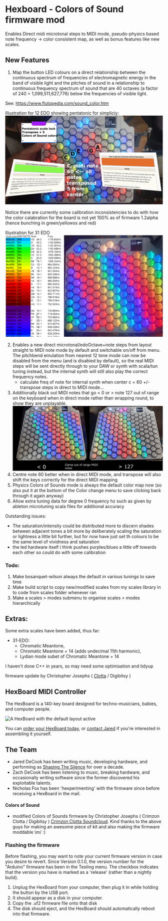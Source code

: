 # Hexboard - Colors of Sound firmware mod

Enables Direct midi microtonal steps to MIDI mode, pseudo-physics based note frequency -> color consistent map,  as well as bonus features like new scales.
## New Features
1) Map the button LED colours on a direct relationship between the continuous spectrum of frequencies of electromagnetic energy in the band of visible light and the pitches of sound in a relationship to continuous frequency spectrum of sound that are 40 octaves (a factor of 240 = 1,099,511,627,776) below the frequencies of visible light.

See: https://www.flutopedia.com/sound_color.htm
  
Illustration for 12 EDO showing pentatonic for simpliciy:
![12 EDO Pentatonic tanspose +5 Colors of Sound](/docs/colors%20of%20sound.png)

Notice there are currently some calibration inconsistencies to do with how the color calabration for the board is not yet 100% as of firmware 1.2alpha (hence bunching in green/yellowss and red)


Illustration for 31 EDO
![31 EDO all colors tabl](/docs/colors%20of%20sounds%2031%20edo.png)


2) Enables a new direct microtonal/edoOctave+note steps from layout straight to MIDI note mode by default and switchable on/off from menu. The pitchbend emulation from nearest 12 tone mode can now be disabled from the menu (and is disabled by default), so the real MIDI steps will be sent directly through to your DAW or synth with scala/tun tuning instead, but the internal synth will still also play the correct frequency notes.
    * calculate freq of note for internal synth when center c = 60 +/- transpose steps in direct to MIDI mode...
3) Additionally black out MIDI notes that go < 0 or > note 127 out of range on the keyboard when in direct mode rather than wrapping round, to show they are unplayable.
   ![12 EDO Clamp notes transpose](/docs/colors%20of%20sound%20clamp%20notes.png)
4) Centre note 60 better when in direct MIDI mode, and transpose will also shift the keys correctly for the direct MIDI mapping
5) Physics Colors of Sounds mode is always the default color map now (so also put it at the bottom of the Color change menu to save clicking back through it again anyway)
6) Allow extra tuning data for degree 0 frequency hz such as given by ableton microtuning scala files for additional accuracy

Outstanding issues: 

* The saturation/intensity could be distributed more to discern shades between adjacent tones a bit more by deliberately scaling the saturation or lightness a little bit further, but for now have just set th colours to be the same level of vividness and saturation
* the led hardware itself i think pushes purples/blues a little off towards each other so could do with some calibration


### Todo:

1) Make bosanquet-wilson always the default in various tunings to save time
2) Make build script to copy new/modified scales from my scales library in to code from scales folder whenever ran
3) Make a scales > modes submenu to organise scales > modes hierarchically

## Extras:

Some extra scales have been added, thus far:

  * 31-EDO: 
    * Chromatic Meantone,
    * Chromatic Meantone + 14 (adds undecimal 11th harmonic), 
    * Lydian mode subet of Chromatic Meantone + 14

I haven't done C++ in years, so may need some  optimisation and tidyup  

firmware update by Christopher Josephs ( [Clotta](https://soundcloud.com/crimzonclotta) / Digibitsy )

## HexBoard MIDI Controller

The HexBoard is a 140-key board designed for techno-musicians, babies, and computer people.

![A HexBoard with the default layout active](https://shapingthesilence.com/wp-content/uploads/2023/05/IMG_7850-scaled-e1683770617108.jpeg)

You can [order your HexBoard today](https://shapingthesilence.com/tech/hexboard-midi-controller/),
or [contact Jared](mailto:jared@shapingthesilence.com) if you're interested in assembling it yourself.

## The Team
* Jared DeCook has been writing music, developing hardware, and performing as [Shaping The Silence](https://shapingthesilence.com/) for over a decade.
* Zach DeCook has been listening to music, breaking hardware, and occasionally writing software since the former discovered his exploitable talents.
* Nicholas Fox has been 'hexperimenting' with the firmware since before receiving a HexBoard in the mail.  

#### Colors of Sound
- modified Colors of Sounds firmware by Christopher Josephs ( Crimzon Clotta / Digibitsy ) [Crimzon Clotta Soundcloud](https://soundcloud.com/crimzonclotta).  Kind thanks to the above guys for making an awesome piece of kit and also making the firmware moddable \m/ :)

### Flashing the firmware

Before flashing, you may want to note your current firmware version in case you desire to revert.
Since Version 0.1.0, the version number for the "Arduino" firmware has been in the Testing menu. The checkbox indicates that the version you have is marked as a 'release' (rather than a nightly build).

1. Unplug the HexBoard from your computer, then plug it in while holding the button by the USB port.
2. It should appear as a disk in your computer.
3. Copy the .uf2 firmware file onto that disk
4. The disk should eject, and the HexBoard should automatically reboot into that firmware.